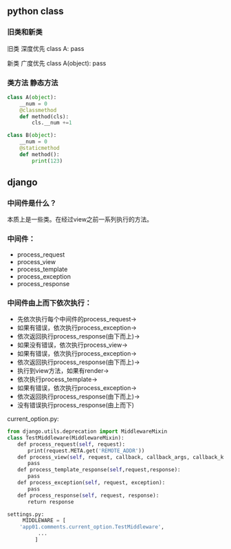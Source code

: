 
## python class
### 旧类和新类

旧类 深度优先
class A:
    pass

新类 广度优先
class A(object):
    pass


### 类方法 静态方法
```python
class A(object):
    __num = 0
    @classmethod
    def method(cls):
        cls.__num +=1

class B(object):
    __num = 0
    @staticmethod
    def method():
        print(123)
```



## django


### 中间件是什么？
 本质上是一些类。在经过view之前一系列执行的方法。
 
### 中间件：
* process_request
* process_view
* process_template
* process_exception
* process_response
 
 
### 中间件由上而下依次执行：   
* 先依次执行每个中间件的process_request-> 
* 如果有错误，依次执行process_exception->
* 依次返回执行process_response(由下而上)-> 
* 如果没有错误，依次执行process_view->
* 如果有错误，依次执行process_exception->
* 依次返回执行process_response(由下而上)->
* 执行到view方法，如果有render->
* 依次执行process_template->
* 如果有错误，依次执行process_exception->
* 依次返回执行process_response(由下而上)->
* 没有错误执行process_response(由上而下)
 
current_option.py:

```python 
from django.utils.deprecation import MiddlewareMixin
class TestMiddleware(MiddlewareMixin):
　　def process_request(self, request):
　　　　print(request.META.get('REMOTE_ADDR'))
　　def process_view(self, request, callback, callback_args, callback_kwargs):
　　　　pass
　　def process_template_response(self,request,response):
　　　　pass
　　def process_exception(self, request, exception):
　　　　pass
　　def process_response(self, request, response):
　　　　return response
```
```python
settings.py:
     MIDDLEWARE = [
    'app01.comments.current_option.TestMiddleware',
          ...
         ]
```